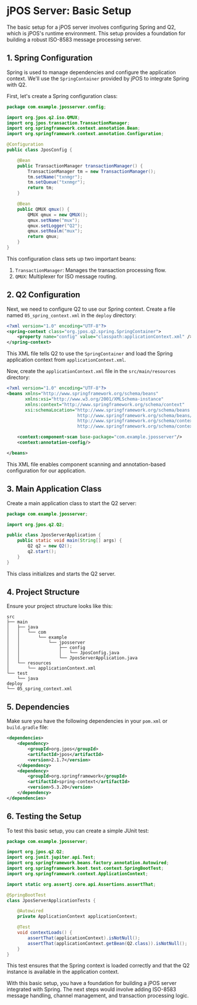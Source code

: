 # jPOS Server: Basic Setup

The basic setup for a jPOS server involves configuring Spring and Q2, which is jPOS's runtime environment. This setup provides a foundation for building a robust ISO-8583 message processing server.

## 1. Spring Configuration

Spring is used to manage dependencies and configure the application context. We'll use the `SpringContainer` provided by jPOS to integrate Spring with Q2.

First, let's create a Spring configuration class:

```java
package com.example.jposserver.config;

import org.jpos.q2.iso.QMUX;
import org.jpos.transaction.TransactionManager;
import org.springframework.context.annotation.Bean;
import org.springframework.context.annotation.Configuration;

@Configuration
public class JposConfig {

    @Bean
    public TransactionManager transactionManager() {
        TransactionManager tm = new TransactionManager();
        tm.setName("txnmgr");
        tm.setQueue("txnmgr");
        return tm;
    }

    @Bean
    public QMUX qmux() {
        QMUX qmux = new QMUX();
        qmux.setName("mux");
        qmux.setLogger("Q2");
        qmux.setRealm("mux");
        return qmux;
    }
}
```

This configuration class sets up two important beans:
1. `TransactionManager`: Manages the transaction processing flow.
2. `QMUX`: Multiplexer for ISO message routing.

## 2. Q2 Configuration

Next, we need to configure Q2 to use our Spring context. Create a file named `05_spring_context.xml` in the `deploy` directory:

```xml
<?xml version="1.0" encoding="UTF-8"?>
<spring-context class="org.jpos.q2.spring.SpringContainer">
    <property name="config" value="classpath:applicationContext.xml" />
</spring-context>
```

This XML file tells Q2 to use the `SpringContainer` and load the Spring application context from `applicationContext.xml`.

Now, create the `applicationContext.xml` file in the `src/main/resources` directory:

```xml
<?xml version="1.0" encoding="UTF-8"?>
<beans xmlns="http://www.springframework.org/schema/beans"
       xmlns:xsi="http://www.w3.org/2001/XMLSchema-instance"
       xmlns:context="http://www.springframework.org/schema/context"
       xsi:schemaLocation="http://www.springframework.org/schema/beans
                           http://www.springframework.org/schema/beans/spring-beans.xsd
                           http://www.springframework.org/schema/context
                           http://www.springframework.org/schema/context/spring-context.xsd">

    <context:component-scan base-package="com.example.jposserver"/>
    <context:annotation-config/>

</beans>
```

This XML file enables component scanning and annotation-based configuration for our application.

## 3. Main Application Class

Create a main application class to start the Q2 server:

```java
package com.example.jposserver;

import org.jpos.q2.Q2;

public class JposServerApplication {
    public static void main(String[] args) {
        Q2 q2 = new Q2();
        q2.start();
    }
}
```

This class initializes and starts the Q2 server.

## 4. Project Structure

Ensure your project structure looks like this:

```
src
├── main
│   ├── java
│   │   └── com
│   │       └── example
│   │           └── jposserver
│   │               ├── config
│   │               │   └── JposConfig.java
│   │               └── JposServerApplication.java
│   └── resources
│       └── applicationContext.xml
└── test
    └── java
deploy
└── 05_spring_context.xml
```

## 5. Dependencies

Make sure you have the following dependencies in your `pom.xml` or `build.gradle` file:

```xml
<dependencies>
    <dependency>
        <groupId>org.jpos</groupId>
        <artifactId>jpos</artifactId>
        <version>2.1.7</version>
    </dependency>
    <dependency>
        <groupId>org.springframework</groupId>
        <artifactId>spring-context</artifactId>
        <version>5.3.20</version>
    </dependency>
</dependencies>
```

## 6. Testing the Setup

To test this basic setup, you can create a simple JUnit test:

```java
package com.example.jposserver;

import org.jpos.q2.Q2;
import org.junit.jupiter.api.Test;
import org.springframework.beans.factory.annotation.Autowired;
import org.springframework.boot.test.context.SpringBootTest;
import org.springframework.context.ApplicationContext;

import static org.assertj.core.api.Assertions.assertThat;

@SpringBootTest
class JposServerApplicationTests {

    @Autowired
    private ApplicationContext applicationContext;

    @Test
    void contextLoads() {
        assertThat(applicationContext).isNotNull();
        assertThat(applicationContext.getBean(Q2.class)).isNotNull();
    }
}
```

This test ensures that the Spring context is loaded correctly and that the Q2 instance is available in the application context.

With this basic setup, you have a foundation for building a jPOS server integrated with Spring. The next steps would involve adding ISO-8583 message handling, channel management, and transaction processing logic.